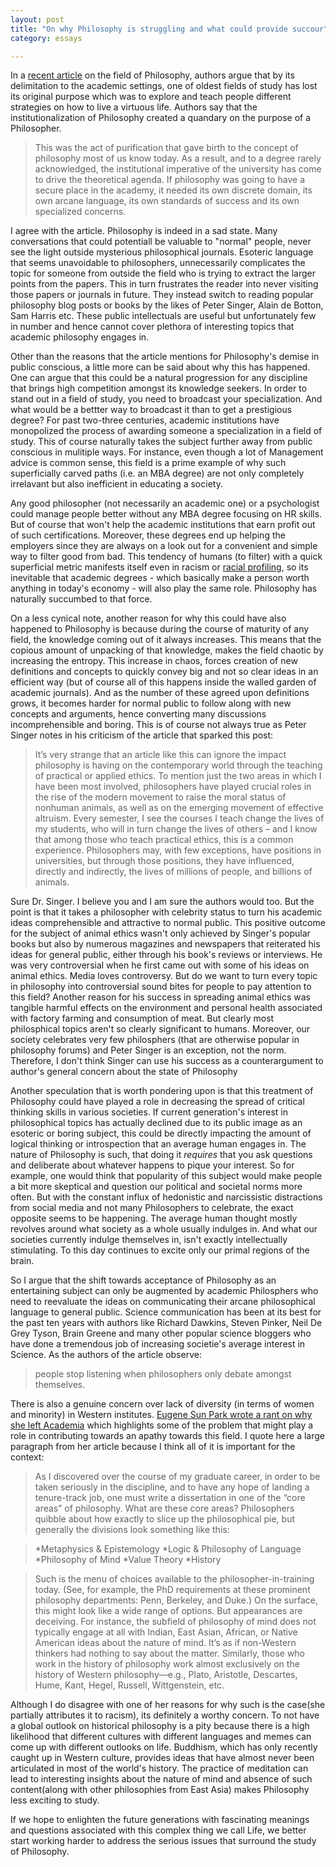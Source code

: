 ```yaml
---
layout: post
title: "On why Philosophy is struggling and what could provide succour"
category: essays

---
```


In a [recent article](http://mobile.nytimes.com/blogs/opinionator/2016/01/11/when-philosophy-lost-its-way/) on the field of Philosophy, authors argue that by its delimitation to the academic settings, one of oldest fields of study has lost its original purpose which was to explore and teach people different strategies on how to live a virtuous life. Authors say that the institutionalization of Philosophy created a quandary on the purpose of a Philosopher.

>This was the act of purification that gave birth to the concept of philosophy most of us know today. As a result, and to a degree rarely acknowledged, the institutional imperative of the university has come to drive the theoretical agenda. If philosophy was going to have a secure place in the academy, it needed its own discrete domain, its own arcane language, its own standards of success and its own specialized concerns.

I agree with the article. Philosophy is indeed in a sad state. Many conversations that could potentiall be valuable to "normal" people, never see the light outside mysterious philosophical journals. Esoteric language that seems unavoidable to philosophers, unnecessarily complicates the topic for someone from outside the field who is trying to extract the larger points from the papers. This in turn frustrates the reader into never visiting those papers or journals in future. They instead switch to reading popular philosophy blog posts or books by the likes of Peter Singer, Alain de Botton, Sam Harris etc. These public intellectuals are useful but unfortunately few in number and hence cannot cover plethora of interesting topics that academic philosophy engages in.

Other than the reasons that the article mentions for Philosophy's demise in public conscious, a little more can be said about why this has happened. One can argue that this could be a natural progression for any discipline that brings high competition amongst its knowledge seekers. In order to stand out in a field of study, you need to broadcast your specialization. And what would be a bettter way to broadcast it than to get a prestigious degree?   For past two-three centuries, academic institutions have monopolized the process of awarding someone a specialization in a field of study. This of course naturally takes the subject further away from public conscious in mulitiple ways. For instance, even though a lot of Management advice is common sense, this field is a prime example of why such superficially carved paths (i.e. an MBA degree) are not only completely irrelavant but also inefficient in educating a society. 

Any good philosopher (not necessarily an academic one) or a psychologist could manage people better without any MBA degree focusing on HR skills. But of course that won't help the academic institutions that earn profit out of such certifications. Moreover, these degrees end up helping the employers since they are always on a look out for a convenient and simple way to filter good from bad. This tendency of humans (to filter) with a quick superficial metric manifests itself even in racism or [racial profiling](https://en.wikipedia.org/wiki/Racial_profiling), so its inevitable that academic degrees - which basically make a person worth anything in today's economy - will also play the same role. Philosophy has naturally succumbed to that force.  

On a less cynical note, another reason for why this could have also happened to Philosophy is because during the course of maturity of any field, the knowledge coming out of it always increases. This means that the copious amount of unpacking of that knowledge, makes the field chaotic by increasing the entropy. This increase in chaos, forces creation of new definitions and concepts to quickly convey big and not so clear ideas in an efficient way (but of course all of this happens inside the walled garden of academic journals). And as the number of these agreed upon definitions grows, it becomes harder for normal public to follow along with new concepts and arguments, hence converting many discussions incomprehensible and boring. This is of course not always true as Peter Singer notes in his criticism of the article that sparked this post:

>It’s very strange that an article like this can ignore the impact philosophy is having on the contemporary world through the teaching of practical or applied ethics. To mention just the two areas in which I have been most involved, philosophers have played crucial roles in the rise of the modern movement to raise the moral status of nonhuman animals, as well as on the emerging movement of effective altruism. Every semester, I see the courses I teach change the lives of my students, who will in turn change the lives of others – and I know that among those who teach practical ethics, this is a common experience. Philosophers may, with few exceptions, have positions in universities, but through those positions, they have influenced, directly and indirectly, the lives of millions of people, and billions of animals. 

Sure Dr. Singer. I believe you and I am sure the authors would too. But the point is that it takes a philosopher with celebrity status to turn his academic ideas comprehensible and attractive to normal public. This positive outcome for the subject of animal ethics wasn't only achieved by Singer's popular books but also by numerous magazines and newspapers that reiterated his ideas for general public, either through his book's reviews or interviews. He was very controversial when he first came out with some of his ideas on animal ethics. Media loves controversy. But do we want to turn every topic in philosophy into controversial sound bites for people to pay attention to this field? Another reason  for his success in spreading animal ethics was tangible harmful effects on the environment and personal health associated with factory farming and consumption of meat. But clearly most philosphical topics aren't so clearly significant to humans. Moreover, our society celebrates very few philosphers (that are otherwise popular in philosophy forums) and Peter Singer is an exception, not the norm. Therefore, I don't think Singer can use his success as a counterargument to author's general concern about the state of Philosophy 

Another speculation that is worth pondering upon is that this treatment of Philosophy could have played a role in decreasing the spread of critical thinking skills in various societies. If current generation's interest in philosophical topics has actually declined due to its public image as an esoteric or boring subject, this could be directly impacting the amount of logical thinking or introspection that an average human engages in. The nature of Philosophy is such, that doing it <em>requires</em> that you ask questions and deliberate about whatever happens to pique your interest. So for example, one would think that popularity of this subject would make people a bit more skeptical and question our political and societal norms more often. But with the constant influx of hedonistic and narcissistic distractions from social media and not many Philosophers to celebrate, the exact opposite seems to be happening. The average human thought mostly revolves around what society as a whole usually indulges in. And what our societies currently indulge themselves in, isn't exactly intellectually stimulating. To this day continues to excite only our primal regions of the brain. 

So I argue that the shift towards acceptance of Philosophy as an entertaining subject can only be augmented by academic Philosphers who need to reevaluate the ideas on communicating their arcane philosophical language to general public. Science communication has been at its best for the past ten years with authors like Richard Dawkins, Steven Pinker, Neil De Grey Tyson, Brain Greene and many other popular science bloggers who have done a tremendous job of increasing societie's average interest in Science. As the authors of the article observe:

>people stop listening when philosophers only debate amongst themselves.


There is also a genuine concern over lack of diversity (in terms of women and minority) in Western institutes. [Eugene Sun Park wrote a rant on why she left Academia](http://read.hipporeads.com/why-i-left-academia-philosophys-homogeneity-needs-rethinking/) which highlights some of the problem that might play a role in contributing towards an apathy towards this field. I quote here a large paragraph from her article because I think all of it is important for the context:

>As I discovered over the course of my graduate career, in order to be taken seriously in the discipline, and to have any hope of landing a tenure-track job, one must write a dissertation in one of the “core areas” of philosophy. What are these core areas? Philosophers quibble about how exactly to slice up the philosophical pie, but generally the divisions look something like this:

>*Metaphysics & Epistemology
>*Logic & Philosophy of Language
>*Philosophy of Mind
>*Value Theory
>*History

>Such is the menu of choices available to the philosopher-in-training today. (See, for example, the PhD requirements at these prominent philosophy departments: Penn, Berkeley, and Duke.) On the surface, this might look like a wide range of options. But appearances are deceiving. For instance, the subfield of philosophy of mind does not typically engage at all with Indian, East Asian, African, or Native American ideas about the nature of mind. It’s as if non-Western thinkers had nothing to say about the matter. Similarly, those who work in the history of philosophy work almost exclusively on the history of Western philosophy—e.g., Plato, Aristotle, Descartes, Hume, Kant, Hegel, Russell, Wittgenstein, etc.

Although I do disagree with one of her reasons for why such is the case(she partially attributes it to racism), its definitely a worthy concern. To not have a global outlook on historical philosophy is a pity because there is a high likelihood that different cultures with different languages and memes can come up with different outlooks on life. Buddhism, which has only recently caught up in Western culture, provides ideas that have almost never been articulated in most of the world's history. The practice of meditation can lead to interesting insights about the nature of mind and absence of such content(along with other philosophies from East Asia) makes Philosophy less exciting to study. 

If we hope to enlighten the future generations with fascinating meanings and questions associated with this complex thing we call Life, we better start working harder to address the serious issues that surround the study of Philosophy. 

